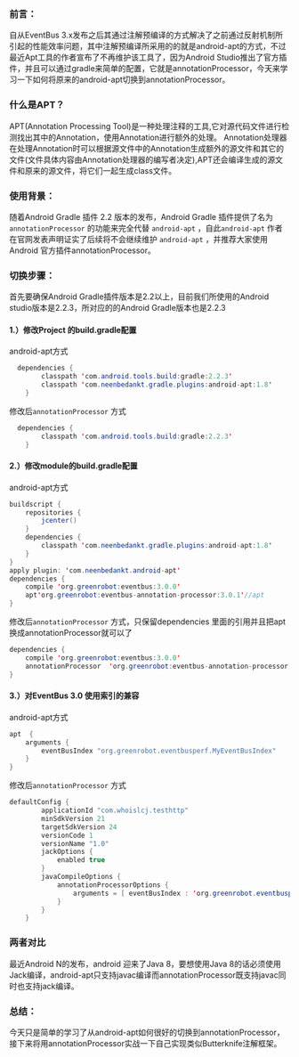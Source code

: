 ### 前言：

  自从EventBus 3.x发布之后其通过注解预编译的方式解决了之前通过反射机制所引起的性能效率问题，其中注解预编译所采用的的就是android-apt的方式，不过最近Apt工具的作者宣布了不再维护该工具了，因为Android Studio推出了官方插件，并且可以通过gradle来简单的配置，它就是annotationProcessor，今天来学习一下如何将原来的android-apt切换到annotationProcessor。

### 什么是APT？

  APT(Annotation Processing Tool)是一种处理注释的工具,它对源代码文件进行检测找出其中的Annotation，使用Annotation进行额外的处理。 Annotation处理器在处理Annotation时可以根据源文件中的Annotation生成额外的源文件和其它的文件(文件具体内容由Annotation处理器的编写者决定),APT还会编译生成的源文件和原来的源文件，将它们一起生成class文件。

### 使用背景：

 随着Android Gradle 插件 2.2 版本的发布，Android Gradle 插件提供了名为 `annotationProcessor` 的功能来完全代替 `android-apt` ，自此`android-apt` 作者在官网发表声明证实了后续将不会继续维护 `android-apt` ，并推荐大家使用 Android 官方插件annotationProcessor。

### 切换步骤：

首先要确保Android Gradle插件版本是2.2以上，目前我们所使用的Android studio版本是2.2.3，所对应的的Android Gradle版本也是2.2.3

#### 1.）修改Project 的build.gradle配置

android-apt方式

```java
  dependencies {
        classpath 'com.android.tools.build:gradle:2.2.3'
        classpath 'com.neenbedankt.gradle.plugins:android-apt:1.8'
    }
```

修改后`annotationProcessor` 方式

```java
  dependencies {
        classpath 'com.android.tools.build:gradle:2.2.3'
    }
```

#### 2.）修改module的build.gradle配置

android-apt方式



```java
buildscript {
    repositories {
        jcenter()
    }
    dependencies {
        classpath 'com.neenbedankt.gradle.plugins:android-apt:1.8'
    }
}
apply plugin: 'com.neenbedankt.android-apt'
dependencies {
    compile 'org.greenrobot:eventbus:3.0.0'
    apt'org.greenrobot:eventbus-annotation-processor:3.0.1'//apt
}
```

修改后`annotationProcessor` 方式，只保留dependencies 里面的引用并且把apt 换成annotationProcessor就可以了

```java
dependencies {
    compile 'org.greenrobot:eventbus:3.0.0'
    annotationProcessor  'org.greenrobot:eventbus-annotation-processor:3.0.1'
}
```

#### 3.）对EventBus 3.0 使用索引的兼容

android-apt方式

```java
apt  {
    arguments {
        eventBusIndex "org.greenrobot.eventbusperf.MyEventBusIndex"
    }
}
```

修改后`annotationProcessor` 方式



```java
defaultConfig {
        applicationId "com.whoislcj.testhttp"
        minSdkVersion 21
        targetSdkVersion 24
        versionCode 1
        versionName "1.0"
        jackOptions {
            enabled true
        }
        javaCompileOptions {
            annotationProcessorOptions {
                arguments = [ eventBusIndex : 'org.greenrobot.eventbusperf.MyEventBusIndex' ]
            }
        }
    }
```



### 两者对比

  最近Android N的发布，android 迎来了Java 8，要想使用Java 8的话必须使用Jack编译，android-apt只支持javac编译而annotationProcessor既支持javac同时也支持jack编译。

### 总结：

  今天只是简单的学习了从android-apt如何很好的切换到annotationProcessor，接下来将用annotationProcessor实战一下自己实现类似Butterknife注解框架。